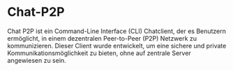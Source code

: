 # Chat-P2P
Chat P2P ist ein Command-Line Interface (CLI) Chatclient, der es Benutzern ermöglicht, in einem dezentralen Peer-to-Peer (P2P) Netzwerk zu kommunizieren. Dieser Client wurde entwickelt, um eine sichere und private Kommunikationsmöglichkeit zu bieten, ohne auf zentrale Server angewiesen zu sein.
